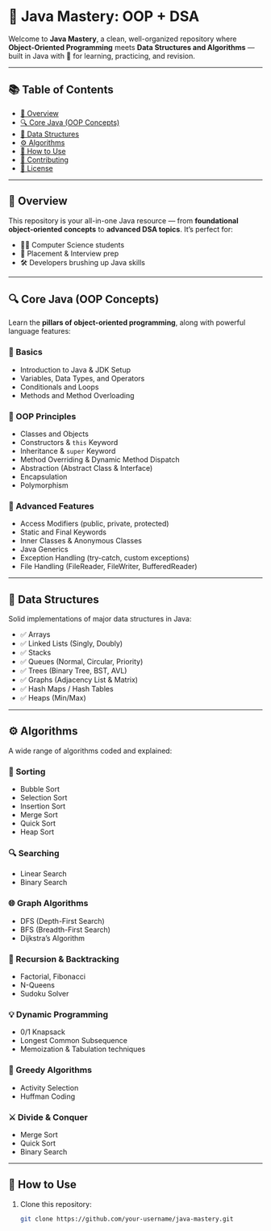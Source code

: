 # 🧠 Java Mastery: OOP + DSA

Welcome to **Java Mastery**, a clean, well-organized repository where **Object-Oriented Programming** meets **Data Structures and Algorithms** — built in Java with 💙 for learning, practicing, and revision.

---

## 📚 Table of Contents

- [📖 Overview](#-overview)
- [🔍 Core Java (OOP Concepts)](#-core-java-oop-concepts)
- [🧱 Data Structures](#-data-structures)
- [⚙️ Algorithms](#️-algorithms)
- [🚀 How to Use](#-how-to-use)
- [🤝 Contributing](#-contributing)
- [📄 License](#-license)

---

## 📖 Overview

This repository is your all-in-one Java resource — from **foundational object-oriented concepts** to **advanced DSA topics**. It’s perfect for:

- 🧑‍🎓 Computer Science students
- 💼 Placement & Interview prep
- 🛠️ Developers brushing up Java skills

---

## 🔍 Core Java (OOP Concepts)

Learn the **pillars of object-oriented programming**, along with powerful language features:

### 🔹 Basics
- Introduction to Java & JDK Setup
- Variables, Data Types, and Operators
- Conditionals and Loops
- Methods and Method Overloading

### 🔹 OOP Principles
- Classes and Objects
- Constructors & `this` Keyword
- Inheritance & `super` Keyword
- Method Overriding & Dynamic Method Dispatch
- Abstraction (Abstract Class & Interface)
- Encapsulation
- Polymorphism

### 🔹 Advanced Features
- Access Modifiers (public, private, protected)
- Static and Final Keywords
- Inner Classes & Anonymous Classes
- Java Generics
- Exception Handling (try-catch, custom exceptions)
- File Handling (FileReader, FileWriter, BufferedReader)

---

## 🧱 Data Structures

Solid implementations of major data structures in Java:

- ✅ Arrays
- ✅ Linked Lists (Singly, Doubly)
- ✅ Stacks
- ✅ Queues (Normal, Circular, Priority)
- ✅ Trees (Binary Tree, BST, AVL)
- ✅ Graphs (Adjacency List & Matrix)
- ✅ Hash Maps / Hash Tables
- ✅ Heaps (Min/Max)

---

## ⚙️ Algorithms

A wide range of algorithms coded and explained:

### 🔢 Sorting
- Bubble Sort
- Selection Sort
- Insertion Sort
- Merge Sort
- Quick Sort
- Heap Sort

### 🔍 Searching
- Linear Search
- Binary Search

### 🌐 Graph Algorithms
- DFS (Depth-First Search)
- BFS (Breadth-First Search)
- Dijkstra’s Algorithm

### 🔁 Recursion & Backtracking
- Factorial, Fibonacci
- N-Queens
- Sudoku Solver

### 💡 Dynamic Programming
- 0/1 Knapsack
- Longest Common Subsequence
- Memoization & Tabulation techniques

### 🧠 Greedy Algorithms
- Activity Selection
- Huffman Coding

### ⚔️ Divide & Conquer
- Merge Sort
- Quick Sort
- Binary Search

---

## 🚀 How to Use

1. Clone this repository:
   ```bash
   git clone https://github.com/your-username/java-mastery.git
